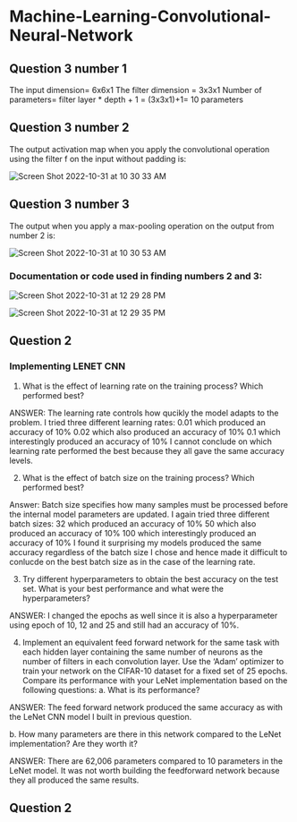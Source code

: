 # Machine-Learning-Convolutional-Neural-Network

## Question 3 number 1

The input dimension= 6x6x1 
The filter dimension = 3x3x1
Number of parameters= filter layer * depth + 1
= (3x3x1)+1= 10 parameters

## Question 3 number 2
The output activation map when you apply the convolutional operation using the filter f on the input without padding is:

![Screen Shot 2022-10-31 at 10 30 33 AM](https://user-images.githubusercontent.com/89150972/199070702-61147d5a-ae74-45dc-a619-f4ebd3a4225c.png)

## Question 3 number 3
The output when you apply a max-pooling operation on the output from number 2 is:

![Screen Shot 2022-10-31 at 10 30 53 AM](https://user-images.githubusercontent.com/89150972/199070901-af49361a-36c8-4535-996d-bd0b24f40f5e.png)

### Documentation or code used in finding numbers 2 and 3:

![Screen Shot 2022-10-31 at 12 29 28 PM](https://user-images.githubusercontent.com/89150972/199071387-50512444-f1d9-4dcd-ab56-58d69466d101.png)



![Screen Shot 2022-10-31 at 12 29 35 PM](https://user-images.githubusercontent.com/89150972/199071460-0b6e9503-bb6d-47a1-a3ce-4c6694eb7756.png)


## Question 2

### Implementing LENET CNN

1. What is the effect of learning rate on the training process? Which performed best?

ANSWER: The learning rate controls how qucikly the model adapts to the problem. I tried three different learning rates:
0.01 which produced an accuracy of 10%
0.02 which also produced an accuracy of 10%
0.1 which interestingly produced an accuracy of 10%
I cannot conclude on which learning rate performed the best because they all gave the same accuracy levels. 


2. What is the effect of batch size on the training process? Which performed best?

Answer: Batch size specifies how many samples must be processed before the internal model parameters are updated. 
I again tried three different batch sizes:
32 which produced an accuracy of 10%
50 which also produced an accuracy of 10%
100 which interestingly produced an accuracy of 10%
I found it surprising my models produced the same accuracy regardless of the batch size I chose and hence made it difficult to conlucde on the best batch size as in the case of the learning rate.

3. Try different hyperparameters to obtain the best accuracy on the test set. What is your
best performance and what were the hyperparameters?

ANSWER: I changed the epochs as well since it is also a hyperparameter using epoch of 10, 12 and 25 and still had an accuracy of 10%.


4. Implement an equivalent feed forward network for the same task with each hidden layer
containing the same number of neurons as the number of filters in each convolution layer. Use the ‘Adam’ optimizer to train your network on the CIFAR-10 dataset for a fixed set of 25 epochs. Compare its performance with your LeNet implementation based on the following questions:
a. What is its performance?

ANSWER: The feed forward network produced the same accuracy as with the LeNet CNN model I built in previous question. 

b. How many parameters are there in this network compared to the LeNet
implementation? Are they worth it?

ANSWER: There are 62,006 parameters compared to 10 parameters in the LeNet model. It was not worth building the feedforward network because they all produced the same results. 

## Question 2
